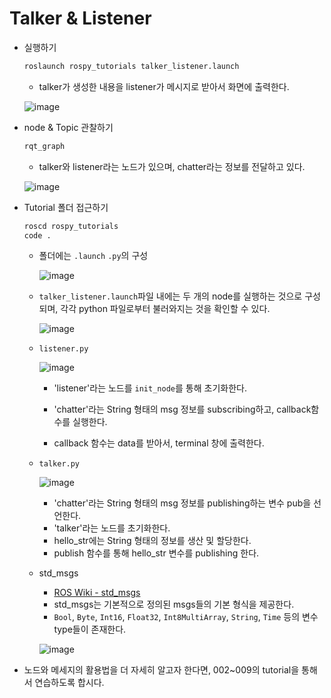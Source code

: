 # Talker & Listener

- 실행하기

  ```bash
  roslaunch rospy_tutorials talker_listener.launch
  ```

  

  - talker가 생성한 내용을 listener가 메시지로 받아서 화면에 출력한다.

  ![image](https://user-images.githubusercontent.com/91526930/234394784-a24bfbb2-8f10-443e-b23d-f5dafda2532e.png)





- node & Topic 관찰하기

  ```bash
  rqt_graph
  ```

  

  - talker와 listener라는 노드가 있으며, chatter라는 정보를 전달하고 있다.

  ![image](https://user-images.githubusercontent.com/91526930/234394161-ca099b10-639c-466d-9162-7fe709a4a39a.png)







- Tutorial 폴더 접근하기

  ```bash
  roscd rospy_tutorials
  code .
  ```

  

  - 폴더에는 `.launch` `.py`의 구성

    ![image](https://user-images.githubusercontent.com/91526930/234396103-730b952f-d540-4871-b962-3101a73b3778.png)

  

  - `talker_listener.launch`파일 내에는 두 개의 node를 실행하는 것으로 구성되며, 각각 python 파일로부터 불러와지는 것을 확인할 수 있다.

    ![image](https://user-images.githubusercontent.com/91526930/234396233-154876be-05dc-4bba-b92e-f6e1e1acc233.png)

  

  - `listener.py`

    ![image](https://user-images.githubusercontent.com/91526930/234396748-210f85b3-f6da-42a1-8e1e-434460f27045.png)

    - 'listener'라는 노드를 `init_node`를 통해 초기화한다.

    - 'chatter'라는 String 형태의 msg 정보를 subscribing하고, callback함수를 실행한다. 

    - callback 함수는 data를 받아서, terminal 창에 출력한다.

      

  - `talker.py`

    ![image](https://user-images.githubusercontent.com/91526930/234398302-2ef57b3a-b3d7-4d62-966b-13475a1e5971.png)

    - 'chatter'라는 String 형태의 msg 정보를 publishing하는 변수 pub을 선언한다.
    - 'talker'라는 노드를 초기화한다.
    - hello_str에는 String 형태의 정보를 생산 및 할당한다.
    - publish 함수를 통해 hello_str 변수를 publishing 한다.

    

  - std_msgs

    - [ROS Wiki - std_msgs](http://wiki.ros.org/std_msgs)
    - std_msgs는 기본적으로 정의된 msgs들의 기본 형식을 제공한다. 
    - `Bool`, `Byte`, `Int16`, `Float32`, `Int8MultiArray`, `String`, `Time` 등의 변수 type들이 존재한다.

    ![image](https://user-images.githubusercontent.com/91526930/234399565-051b3c6f-2160-4341-a715-0a4e2f4b68e4.png)



- 노드와 메세지의 활용법을 더 자세히 알고자 한다면, 002~009의 tutorial을 통해서 연습하도록 합시다.

